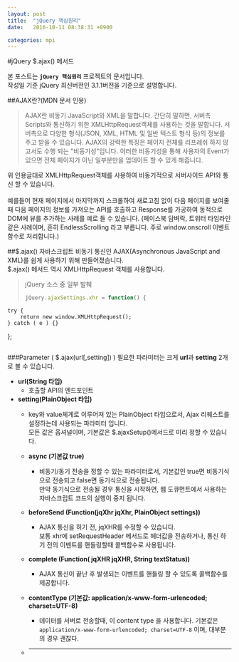 ```yaml
---
layout: post
title:  "jQuery 핵심원리"
date:   2016-10-11 08:38:31 +0900

categories: mpi
---
```


#jQuery $.ajax() 메서드

본 포스트는 **`jQuery 핵심원리`** 프로젝트의 문서입니다.<br>
작성일 기준 jQuery 최신버전인 3.1.1버전을 기준으로 설명합니다.


##AJAX란?(MDN 문서 인용)
>AJAX란 비동기 JavaScript와 XML을 말합니다. 간단히 말하면, 서버측 Scripts와 통신하기 위한 XMLHttpRequest객체를 사용하는 것을 말합니다. 서버측으로 다양한 형식(JSON, XML, HTML 및 일반 텍스트 형식 등)의 정보를 주고 받을 수 있습니다. AJAX의 강력한 특징은 페이지 전체를 리프레쉬 하지 않고서도 수행 되는 "비동기성"입니다. 이러한 비동기성을 통해 사용자의 Event가 있으면 전체 페이지가 아닌 일부분만을 업데이트 할 수 있게 해줍니다.

위 인용글대로 XMLHttpRequest객체를 사용하여 비동기적으로 서버사이드 API와 통신 할 수 있습니다. <br><br>예를들어 현재 페이지에서 마지막까지 스크롤하여 새로고침 없이 다음 페이지를 보여줄 때 다음 페이지의 정보를 가져오는 API를 호출하고 Response를 가공하여 동적으로 DOM에 뷰를 추가하는 사례를 예로 들 수 있습니다. (페이스북 담벼락, 트위터 타임라인 같은 사례이며, 흔히 EndlessScrolling 라고 부릅니다. 주로 window.onscroll 이벤트 함수로 처리합니다.)

##$.ajax()
자바스크립트 비동기 통신인 AJAX(Asynchronous JavaScript and XML)를 쉽게 사용하기 위해 만들어졌습니다.<br>
$.ajax() 메서드 역시 XMLHttpRequest 객체를 사용합니다. 

>jQuery 소스 중 일부 발췌
>
>```JavaScript
>jQuery.ajaxSettings.xhr = function() {
	try {
		return new window.XMLHttpRequest();
	} catch ( e ) {}
};

>```

###Parameter ( $.ajax(url[,setting]) )
필요한 파라미터는 크게 **url**과 **setting** 2개로 볼 수 있습니다.<br>



 - **url(String 타입)** 
	 - 호출할 API의 엔드포인트
 - **setting(PlainObject 타입)**
 	- key와 value체계로 이루어져 있는 PlainObject 타입으로서, Ajax 리퀘스트를 설정하는데 사용되는 파라미터 입니다.<br> 모든 값은 옵셔널이며, 기본값은 $.ajaxSetup()메서드로 미리 정할 수 있습니다.
	 - **async (기본값 true)**
		 - 비동기/동기 전송을 정할 수 있는 파라미터로서, 기본값인 true면 비동기식으로 전송되고  false면 동기식으로 전송됩니다.<br> 만약 동기식으로 전송될 경우 통신을 시작하면, 웹 도큐먼트에서 사용하는 자바스크립트 코드의 실행이 중지 됩니다.
	 - **beforeSend (Function(jqXhr jqXhr, PlainObject settings))**
		 - AJAX 통신을 하기 전, jqXHR를 수정할 수 있습니다.<br>보통 xhr에 setRequestHeader 메서드로 헤더값을 전송하거나, 통신 하기 전의 이벤트를 핸들링할때 콜백함수로 사용됩니다.
	 - **complete (Function( jqXHR jqXHR, String textStatus))**
		 - AJAX 통신이 끝난 후 발생되는 이벤트를 핸들링 할 수 있도록 콜백함수를 제공합니다. 
	 - **contentType (기본값: application/x-www-form-urlencoded; charset=UTF-8)**

		  - 데이터를 서버로 전송할때, 이 content type 을 사용합니다. 기본값은 `application/x-www-form-urlencoded; charset=UTF-8` 이며, 대부분의 경우 괜찮다.
	 - ****